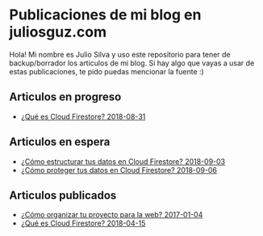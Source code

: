 # Publicaciones de mi blog en juliosguz.com

Hola!
Mi nombre es Julio Silva y uso este repositorio para tener de backup/borrador los articulos de mi blog.
Si hay algo que vayas a usar de estas publicaciones, te pido puedas mencionar la fuente :)

## Articulos en progreso
- [¿Qué es Cloud Firestore? 2018-08-31](wip/2018-08-31-que-es-cloud-firestore.md)

## Articulos en espera
- [¿Cómo estructurar tus datos en Cloud Firestore? 2018-09-03](onhold/2018-09-03-estructurar-tus-datos-en-cloud-firestore.md)
- [¿Cómo proteger tus datos en Cloud Firestore? 2018-09-06](onhold/2018-09-06-proteger-tus-datos-en-cloud-firestore.md)

## Articulos publicados
- [¿Cómo organizar tu proyecto para la web? 2017-01-04](published/2017-01-04-como-organizar-tu-proyecto-para-la-web.md)
- [¿Qué es Cloud Firestore? 2018-04-15](published/2018-04-15-crear-blog-con-firebase-y-angular-1.md)